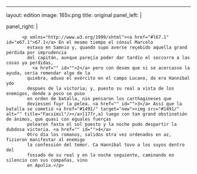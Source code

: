 <?xml version="1.0" encoding="UTF-8"?>
---
layout: edition
image: 165v.png 
title: original 
panel_left: | 

panel_right: |  
            
          <p xmlns="http://www.w3.org/1999/xhtml"><a href="#l67.1" id="e67.1">67.1</a> En el mesmo tiempo el cónsul Marcelo
            estava en Samnio y, quando supo averse reçebido aquella grand pérdida por imprudencia
            del capitán, aunque pareçía poder dar tardío el soccorro a las cosas ya perdidas,
              <a href="" id="">2</a> pero con deseo que si se acercasse la ayuda, sería remendar algo de la
            quiebra, aduxo el exército en el campo Lucano, do era Hanníbal ydo
            después de la victoria; y, puesto su real a vista de los enemigos, dende a poco se puso
            en orden de batalla, nin pensaron los carthagineses que
            deviessen fuyr la pelea. <a href="" id="">3</a> Assí que la batalla se cometió <a href="#1491/" target="new"><img src="#1491/" alt="" title="Facsímil"/></a>[177r,a] luego con tan grand obstinatión de ánimos, que quasi con eguales fuerças
            pelearon fasta el sol puesto y la noche pudo despartir la dubdosa victoria. <a href="" id="">4</a>
            Otro día los romanos, salidos otra vez ordenados en az, fizieron manifestar al enemigo
            la confessión del temor. Ca Hanníbal tovo a los suyos dentro del
            fossado de su real y en la noche seguiente, caminando en silencio con sus compañas, vino
            en Apulia.</p>
        